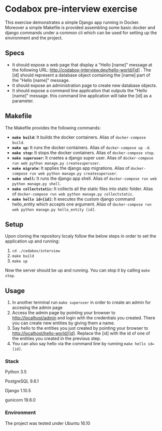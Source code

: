 # Codabox pre-interview exercise
This exercise demonstrates a simple Django app running in Docker. Moreover a simple Makefile is provided assembling some basic docker and django commands under a common cli which can be used for setting up the environment and the project.

## Specs
* It should expose a web page that display a "Hello [name]" message at the following URL: http://codabox-interview.dev/hello-world/[id] . The [id] should represent a database object containing the [name] part of the "Hello [name]" message.
* It should expose an administration page to create new database objects.
* It should expose a command line application that outputs the "Hello [name]" message. this command line application will take the [id] as a parameter.

## Makefile
The Makefile provides the following commands:
* **`make build`:** It builds the docker containers. Alias of `docker-compose build`.
* **`make up`:** It runs the docker containers. Alias of `docker-compose up -d`.
* **`make stop`:** It stops the docker containers. Alias of `docker-compose stop`.
* **`make superuser`:** It craetes a django super user. Alias of `docker-compose run web python manage.py createsuperuser`.
* **`make migrate`:** It applies the django app migrations. Alias of `docker-compose run web python manage.py createsuperuser`.
* **`make shell`:** It runs the django app shell. Alias of `docker-compose run web python manage.py shell`.
* **`make collectstatic`:** It collects all the static files into static folder. Alias of `docker-compose run web python manage.py collectstatic`.
* **`make hello id=[id]`:** It executes the custom django command hello_entity which accepts one argument. Alias of `docker-compose run web python manage.py hello_entity [id]`.

## Setup
Upon cloning the repository localy follow the below steps in order to set the application up and running:

1. `cd ./codabox/interview`
2. `make build`
3. `make up`

Now the server should be up and running. You can stop it by calling `make stop`.

## Usage
1. In another terminal run `make superuser` in order to create an admin for accesing the admin page
2. Access the admin page by pointing your browser to [http://localhost/admin](http://localhost/admin) and login with the credentials you created. There you can create new entities by giving them a name.
3. Say hello to the entities you just created by pointing your browser to [http://localhost/hello-world/[id]](http://localhost/hello-world/[id]). Replace the [id] with the id of one of the entities you created in the previous step.
4. You can also say hello via the command line by running `make hello id=[id]`.

### Stack
Python 3.5

PostgreSQL 9.6.1

Django 1.10.5

gunicorn 19.6.0

### Environment
The project was tested under Ubuntu 16.10
